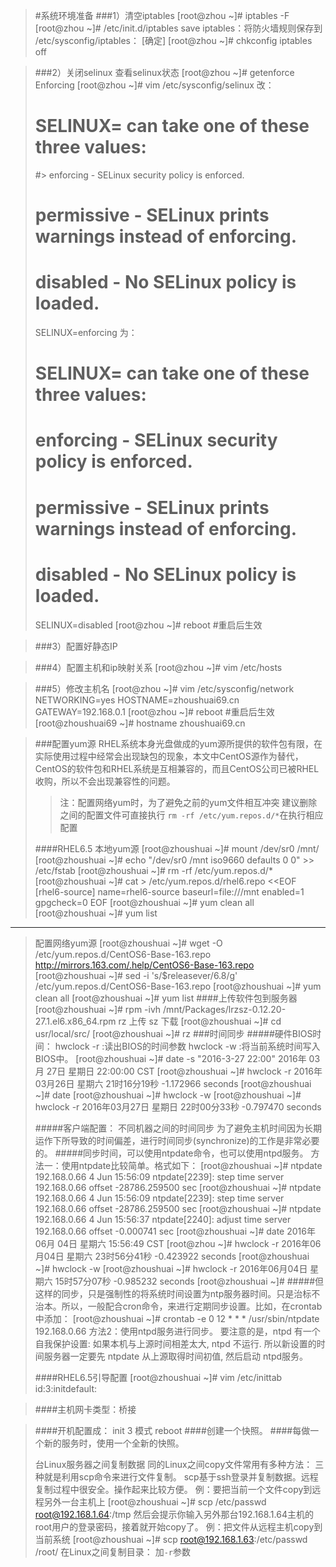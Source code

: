 >#系统环境准备
>###1）清空iptables
>	 [root@zhou ~]# iptables -F
>	 [root@zhou ~]# /etc/init.d/iptables save
>	 iptables：将防火墙规则保存到 /etc/sysconfig/iptables：     [确定]
>	 [root@zhou ~]# chkconfig iptables off


>###2）关闭selinux
>	 查看selinux状态
>	 [root@zhou ~]# getenforce
>	 Enforcing
>	 [root@zhou ~]# vim /etc/sysconfig/selinux 
>	 改：
>	 # SELINUX= can take one of these three values:
>	 #>	      enforcing - SELinux security policy is enforced.
>	 #     permissive - SELinux prints warnings instead of enforcing.
>	 #     disabled - No SELinux policy is loaded.
>	 SELINUX=enforcing
>	 为：
>	 # SELINUX= can take one of these three values:
>	 #     enforcing - SELinux security policy is enforced.
>	 #     permissive - SELinux prints warnings instead of enforcing.
>	 #     disabled - No SELinux policy is loaded.
>	 SELINUX=disabled
>	 [root@zhou ~]# reboot			#重启后生效

>###3）配置好静态IP

>###4）配置主机和ip映射关系
>	 [root@zhou ~]# vim /etc/hosts

>###5）修改主机名
>	 [root@zhou ~]# vim /etc/sysconfig/network
>	 NETWORKING=yes
>	 HOSTNAME=zhoushuai69.cn
>	 GATEWAY=192.168.0.1
>	 [root@zhou ~]# reboot			#重启后生效
>	 [root@zhoushuai69 ~]# hostname
>	 zhoushuai69.cn

>###配置yum源
>RHEL系统本身光盘做成的yum源所提供的软件包有限，在实际使用过程中经常会出现缺包的现象，本文中CentOS源作为替代，CentOS的软件包和RHEL系统是互相兼容的，而且CentOS公司已被RHEL收购，所以不会出现兼容性的问题。
>>注：配置网络yum时，为了避免之前的yum文件相互冲突
>>建议删除之间的配置文件可直接执行 `rm -rf /etc/yum.repos.d/*`在执行相应配置
>
>####RHEL6.5
>	 本地yum源
>     [root@zhoushuai ~]# mount /dev/sr0  /mnt/
>     [root@zhoushuai ~]# echo "/dev/sr0 /mnt iso9660 defaults 0 0" >> /etc/fstab
>     [root@zhoushuai ~]# rm -rf /etc/yum.repos.d/*
>     [root@zhoushuai ~]# cat > /etc/yum.repos.d/rhel6.repo <<EOF
>     [rhel6-source]
>     name=rhel6-source
>     baseurl=file:///mnt
>     enabled=1
>     gpgcheck=0
>     EOF
>     [root@zhoushuai ~]# yum clean all
>     [root@zhoushuai ~]# yum list
_________________________________________________________________________
>	 配置网络yum源
>	  [root@zhoushuai ~]# wget -O /etc/yum.repos.d/CentOS6-Base-163.repo http://mirrors.163.com/.help/CentOS6-Base-163.repo
	 [root@zhoushuai ~]# sed -i 's/$releasever/6.8/g' /etc/yum.repos.d/CentOS6-Base-163.repo
	 [root@zhoushuai ~]# yum clean all
	 [root@zhoushuai ~]# yum list
>####上传软件包到服务器
>	 [root@zhoushuai ~]# rpm -ivh /mnt/Packages/lrzsz-0.12.20-27.1.el6.x86_64.rpm
>	 rz 	上传
>	 sz	下载
>	 [root@zhoushuai ~]# cd usr/local/src/
>	 [root@zhoushuai ~]# rz
>###时间同步
>#####硬件BIOS时间：
>	  hwclock -r    :读出BIOS的时间参数
>	  hwclock -w    :将当前系统时间写入BIOS中。
>	  [root@zhoushuai ~]# date -s "2016-3-27 22:00"
>	  2016年 03月 27日 星期日 22:00:00 CST
>	  [root@zhoushuai ~]# hwclock -r
>	  2016年03月26日 星期六 21时16分19秒  -1.172966 seconds
>	  [root@zhoushuai ~]# date
>	  [root@zhoushuai ~]# hwclock -w
>	  [root@zhoushuai ~]# hwclock -r
>	  2016年03月27日 星期日 22时00分33秒  -0.797470 seconds
>	  
>#####客户端配置：
>	  不同机器之间的时间同步 
>	  为了避免主机时间因为长期运作下所导致的时间偏差，进行时间同步(synchronize)的工作是非常必要的。
>#####同步时间，可以使用ntpdate命令，也可以使用ntpd服务。 
>	  方法一：使用ntpdate比较简单。格式如下： 
>	  [root@zhoushuai ~]# ntpdate 192.168.0.66
>	  4 Jun 15:56:09 ntpdate[2239]: step time server 192.168.0.66 offset -28786.259500 sec
>	  [root@zhoushuai ~]# ntpdate 192.168.0.66
>	  4 Jun 15:56:09 ntpdate[2239]: step time server 192.168.0.66 offset -28786.259500 sec
>	  [root@zhoushuai ~]# ntpdate 192.168.0.66
>	  4 Jun 15:56:37 ntpdate[2240]: adjust time server 192.168.0.66 offset -0.000741 sec
>	  [root@zhoushuai ~]# date
>	  2016年 06月 04日 星期六 15:56:49 CST
>	  [root@zhou ~]# hwclock -r
>	  2016年06月04日 星期六 23时56分41秒  -0.423922 seconds
>	  [root@zhoushuai ~]# hwclock -w
>	  [root@zhoushuai ~]# hwclock -r
>	  2016年06月04日 星期六 15时57分07秒  -0.985232 seconds
>	  [root@zhoushuai ~]# 
>#####但这样的同步，只是强制性的将系统时间设置为ntp服务器时间。只是治标不治本。所以，一般配合cron命令，来进行定期同步设置。比如，在crontab中添加： 
>	  [root@zhoushuai ~]# crontab -e
>	  0 12 * * * /usr/sbin/ntpdate 192.168.0.66
>	  方法2：使用ntpd服务进行同步。
>	  要注意的是，ntpd 有一个自我保护设置: 如果本机与上源时间相差太大, ntpd 不运行. 所以新设置的时间服务器一定要先 ntpdate 从上源取得时间初值, 然后启动 ntpd服务。 
>	  
>####RHEL6.5引导配置
>	 [root@zhoushuai ~]# vim /etc/inittab
>	 id:3:initdefault:

>####主机网卡类型：桥接

>####开机配置成： init 3  模式
>	 reboot
>####创建一个快照。
>####每做一个新的服务时，使用一个全新的快照。
>
>	 台Linux服务器之间复制数据
>	 同的Linux之间copy文件常用有多种方法：
>	 三种就是利用scp命令来进行文件复制。
>	 scp基于ssh登录并复制数据。远程复制过程中很安全。操作起来比较方便。
>	 例：要把当前一个文件copy到远程另外一台主机上
>	 [root@zhoushuai ~]# scp /etc/passwd root@192.168.1.64:/tmp
>	 然后会提示你输入另外那台192.168.1.64主机的root用户的登录密码，接着就开始copy了。
>	 例：把文件从远程主机copy到当前系统
>	 [root@zhoushuai ~]# scp root@192.168.1.63:/etc/passwd /root/
>	 在Linux之间复制目录： 加`-r`参数









